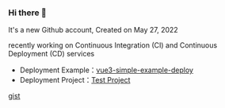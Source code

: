 ### Hi there 👋

It's a new Github account, Created on May 27, 2022

recently working on Continuous Integration (CI) and Continuous Deployment (CD) services
  - Deployment Example：[vue3-simple-example-deploy](http://www.simicul.com/)
  - Deployment Project：[Test Project](https://github.com/branlice/devops-deploy-vue3)

[gist](https://gist.github.com/branlice)
